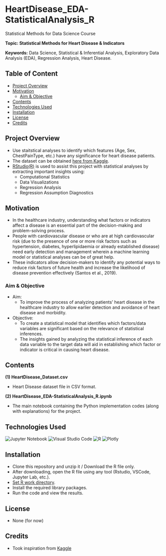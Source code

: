 # HeartDisease_EDA-StatisticalAnalysis_R

Statistical Methods for Data Science Course

**Topic: Statistical Methods for Heart Disease & Indicators**

**Keywords:** Data Science, Statistical & Inferential Analysis, Exploratory Data Analysis (EDA), Regression Analysis, Heart Disease.



## Table of Content
- [Project Overview](#Project-Overview)
- [Motivation](#Motivation)
  - [Aim & Objective](##Aim---Objective)
- [Contents](#Contents)
- [Technologies Used](#Technologies-Used)
- [Installation](#Installation)
- [License](#License)
- [Credits](#Credits)



## Project Overview
- Use staitstical analyses to identify which features (Age, Sex, ChestPainType, etc.) have any significance for heart disease patients.
- The dataset can be obtained [here from Kaggle](https://www.kaggle.com/datasets/fedesoriano/heart-failure-prediction?datasetId=1582403&sortBy=voteCount&searchQuery=logi).
- [RStudio(R)](https://rstudio-education.github.io/hopr/starting.html) is used to assist this project with statistical analyses by extracting important insights using: 
  - Computational Statistics
  - Data Visualizations 
  - Regression Analysis
  - Regression Assumption Diagnostics 



## Motivation
- In the healthcare industry, understanding what factors or indicators affect a disease is an essential part of the decision-making and problem-solving process. 
- People with cardiovascular disease or who are at high cardiovascular risk (due to the presence of one or more risk factors such as hypertension, diabetes, hyperlipidaemia or already established disease) need early detection and management wherein a machine learning model or statistical analyses can be of great help.
- These indicators allow decision-makers to identify any potential ways to reduce risk factors of future health and increase the likelihood of disease prevention effectively (Santos et al., 2019). 



### Aim & Objective
- Aim: 
  - To improve the process of analyzing patients’ heart disease in the healthcare industry to allow earlier detection and avoidance of heart disease and morbidity. 
- Objective: 
  - To create a statistical model that identifies which factors/data variables are significant based on the relevance of statistical inferences. 
  - The insights gained by analyzing the statistical inference of each data variable to the target data will aid in establishing which factor or indicator is critical in causing heart disease.



## Contents
**(1) HeartDisease_Dataset.csv**
  - Heart Disease dataset file in CSV format.

**(2) HeartDisease_EDA-StatisticalAnalysis_R.ipynb**
  - The main notebook containing the Python implementation codes (along with explanations) for the project.



## Technologies Used
<p </p>

![Jupyter Notebook](https://img.shields.io/badge/jupyter-%23FA0F00.svg?style=for-the-badge&logo=jupyter&logoColor=white)
![Visual Studio Code](https://img.shields.io/badge/Visual%20Studio%20Code-0078d7.svg?style=for-the-badge&logo=visual-studio-code&logoColor=white)
![R](https://img.shields.io/badge/r-%23276DC3.svg?style=for-the-badge&logo=r&logoColor=white)
![Plotly](https://img.shields.io/badge/Plotly-%233F4F75.svg?style=for-the-badge&logo=plotly&logoColor=white)

<p </p>



## Installation
- Clone this repository and unzip it / Download the R file only.
- After downloading, open the R file using any tool (Rstudio, VSCode, Jupyter Lab, etc.).
- [Set R work directory](https://r-lang.com/setwd-function-in-r-with-example/#:~:text=The%20setwd%20in%20r%20is,to%20navigate%20the%20data%20directory.).
- Install the required library packages.
- Run the code and view the results.



## License
- None (for now)



## Credits
- Took inspiration from [Kaggle](https://www.kaggle.com/)


